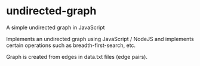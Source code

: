 # undirected-graph
A simple undirected graph in JavaScript

Implements an undirected graph using JavaScript / NodeJS and implements
certain operations such as breadth-first-search, etc.

Graph is created from edges in data.txt files (edge pairs).
